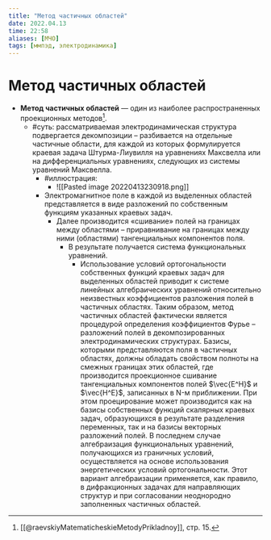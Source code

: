 ```yaml
---
title: "Метод частичных областей"
date: 2022.04.13
time: 22:58
aliases: [МЧО]
tags: [ммпэд, электродинамика]
---
```


# Метод частичных областей

- **Метод частичных областей** — один из наиболее распространенных проекционных методов[^1].
	- #суть: рассматриваемая электродинамическая структура подвергается декомпозиции – разбивается на отдельные частичные области, для каждой из которых формулируется краевая задача Штурма-Лиувилля на уравнениях Максвелла или на дифференциальных уравнениях, следующих из системы уравнений Максвелла.
		- #иллюстрация:
			- ![[Pasted image 20220413230918.png]]
		- Электромагнитное поле в каждой из выделенных областей представляется в виде разложений по собственным функциям указанных краевых задач.
			- Далее производится «сшивание» полей на границах между областями – приравнивание на границах между ними (областями) тангенциальных компонентов поля.
				- В результате получается система функциональных уравнений.
					- Использование условий ортогональности собственных функций краевых задач для выделенных областей приводит к системе линейных алгебраических уравнений относительно неизвестных коэффициентов разложения полей в частичных областях. Таким образом, метод частичных областей фактически является процедурой определения коэффициентов Фурье – разложений полей в декомпозированных электродинамических структурах. Базисы, которыми представляются поля в частичных областях, должны обладать свойством полноты на смежных границах этих областей, где производится проекционное сшивание тангенциальных компонентов полей $\vec{E^H}$ и $\vec{H^E}$, записанных в N-м приближении. При этом проецирование может производится как на базисы собственных функций скалярных краевых задач, образующихся в результате разделения переменных, так и на базисы векторных разложений полей. В последнем случае алгебраизация функциональных уравнений, получающихся из граничных условий, осуществляется на основе использования энергетических условий ортогональности. Этот вариант алгебраизации применяется, как правило, в дифракционных задачах для направляющих структур и при согласовании неоднородно заполненных частичных областей.

[^1]: [[@raevskiyMatematicheskieMetodyPrikladnoy]], стр. 15.